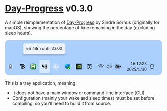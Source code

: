 # [Day-Progress](https://github.com/Somnia1337/Day-Progress) v0.3.0

A simple reimplementation of [Day-Progress](https://sindresorhus.com/day-progress) by Sindre Sorhus (originally for macOS), showing the percentage of time remaining in the day (excluding sleep hours).

<div align=center>
  <img src="https://github.com/Somnia1337/Day-Progress/blob/main/preview_v0.2.1.png?raw=true" width="664px">
</div>

This is a tray application, meaning:

- It does not have a main window or command-line interface (CLI).
- Configuration (mainly your wake and sleep times) must be set before compiling, so you'll need to build it from source.
